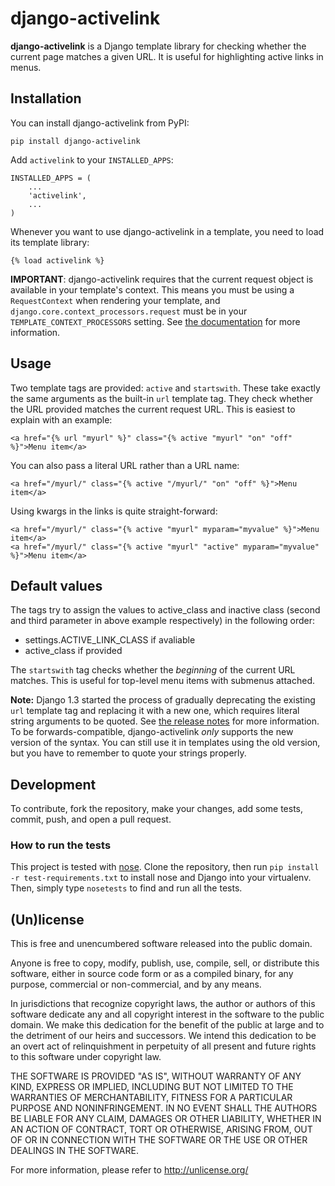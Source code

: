 # django-activelink

**django-activelink** is a Django template library for checking whether the current page matches a given URL. It is useful for highlighting active links in menus.

## Installation

You can install django-activelink from PyPI:

    pip install django-activelink

Add `activelink` to your `INSTALLED_APPS`:

    INSTALLED_APPS = (
        ...
        'activelink',
        ...
    )

Whenever you want to use django-activelink in a template, you need to load its template library:

    {% load activelink %}

**IMPORTANT**: django-activelink requires that the current request object is available in your template's context. This means you must be using a `RequestContext` when rendering your template, and `django.core.context_processors.request` must be in your `TEMPLATE_CONTEXT_PROCESSORS` setting. See [the documentation](https://docs.djangoproject.com/en/dev/ref/templates/api/#subclassing-context-requestcontext) for more information.

## Usage

Two template tags are provided: `active` and `startswith`. These take exactly the same arguments as the built-in `url` template tag. They check whether the URL provided matches the current request URL. This is easiest to explain with an example:

    <a href="{% url "myurl" %}" class="{% active "myurl" "on" "off" %}">Menu item</a>

You can also pass a literal URL rather than a URL name:

    <a href="/myurl/" class="{% active "/myurl/" "on" "off" %}">Menu item</a>

Using kwargs in the links is quite straight-forward:

	<a href="/myurl/" class="{% active "myurl" myparam="myvalue" %}">Menu item</a>
	<a href="/myurl/" class="{% active "myurl" "active" myparam="myvalue" %}">Menu item</a>

## Default values

The tags try to assign the values to active_class and inactive class (second and third parameter in above example respectively) in the following order:

- settings.ACTIVE_LINK_CLASS if avaliable
- active_class if provided

The `startswith` tag checks whether the *beginning* of the current URL matches. This is useful for top-level menu items with submenus attached.

**Note:** Django 1.3 started the process of gradually deprecating the existing `url` template tag and replacing it with a new one, which requires literal string arguments to be quoted. See [the release notes](https://docs.djangoproject.com/en/dev/releases/1.3/#changes-to-url-and-ssi) for more information. To be forwards-compatible, django-activelink *only* supports the new version of the syntax. You can still use it in templates using the old version, but you have to remember to quote your strings properly.

## Development

To contribute, fork the repository, make your changes, add some tests, commit, push, and open a pull request.

### How to run the tests

This project is tested with [nose](http://nose.readthedocs.org). Clone the repository, then run `pip install -r test-requirements.txt` to install nose and Django into your virtualenv. Then, simply type `nosetests` to find and run all the tests.

## (Un)license

This is free and unencumbered software released into the public domain.

Anyone is free to copy, modify, publish, use, compile, sell, or distribute this
software, either in source code form or as a compiled binary, for any purpose,
commercial or non-commercial, and by any means.

In jurisdictions that recognize copyright laws, the author or authors of this
software dedicate any and all copyright interest in the software to the public
domain. We make this dedication for the benefit of the public at large and to
the detriment of our heirs and successors. We intend this dedication to be an
overt act of relinquishment in perpetuity of all present and future rights to
this software under copyright law.

THE SOFTWARE IS PROVIDED "AS IS", WITHOUT WARRANTY OF ANY KIND, EXPRESS OR
IMPLIED, INCLUDING BUT NOT LIMITED TO THE WARRANTIES OF MERCHANTABILITY, FITNESS
FOR A PARTICULAR PURPOSE AND NONINFRINGEMENT. IN NO EVENT SHALL THE AUTHORS BE
LIABLE FOR ANY CLAIM, DAMAGES OR OTHER LIABILITY, WHETHER IN AN ACTION OF
CONTRACT, TORT OR OTHERWISE, ARISING FROM, OUT OF OR IN CONNECTION WITH THE
SOFTWARE OR THE USE OR OTHER DEALINGS IN THE SOFTWARE.

For more information, please refer to <http://unlicense.org/>
